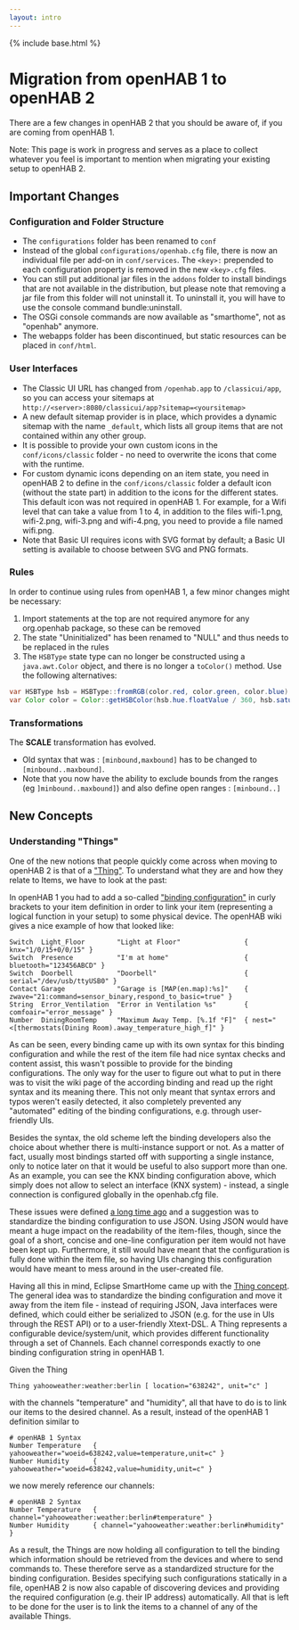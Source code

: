 ```yaml
---
layout: intro
---
```


{% include base.html %}

# Migration from openHAB 1 to openHAB 2

There are a few changes in openHAB 2 that you should be aware of, if you are coming from openHAB 1.

Note: This page is work in progress and serves as a place to collect whatever you feel is important to mention when migrating your existing setup to openHAB 2.

## Important Changes

### Configuration and Folder Structure

- The `configurations` folder has been renamed to `conf`
- Instead of the global `configurations/openhab.cfg` file, there is now an individual file per add-on in `conf/services`.  The `<key>:` prepended to each configuration property is removed in the new `<key>.cfg` files.
- You can still put additional jar files in the `addons` folder to install bindings that are not available in the distribution, but please note that removing a jar file from this folder will not uninstall it. To uninstall it, you will have to use the console command bundle:uninstall.
- The OSGi console commands are now available as "smarthome", not as "openhab" anymore.
- The webapps folder has been discontinued, but static resources can be placed in `conf/html`.

### User Interfaces

- The Classic UI URL has changed from `/openhab.app` to `/classicui/app`, so you can access your sitemaps at `http://<server>:8080/classicui/app?sitemap=<yoursitemap>`
- A new default sitemap provider is in place, which provides a dynamic sitemap with the name `_default`, which lists all group items that are not contained within any other group.
- It is possible to provide your own custom icons in the `conf/icons/classic` folder - no need to overwrite the icons that come with the runtime.
- For custom dynamic icons depending on an item state, you need in openHAB 2 to define in the `conf/icons/classic` folder a default icon (without the state part) in addition to the icons for the different states. This default icon was not required in openHAB 1. For example, for a Wifi level that can take a value from 1 to 4, in addition to the files wifi-1.png, wifi-2.png, wifi-3.png and wifi-4.png, you need to provide a file named wifi.png.
- Note that Basic UI requires icons with SVG format by default; a Basic UI setting is available to choose between SVG and PNG formats.

### Rules

In order to continue using rules from openHAB 1, a few minor changes might be necessary:

1. Import statements at the top are not required anymore for any org.openhab package, so these can be removed
1. The state "Uninitialized" has been renamed to "NULL" and thus needs to be replaced in the rules
1. The `HSBType` state type can no longer be constructed using a `java.awt.Color` object, and there is no longer a `toColor()` method.  Use the following alternatives:

```java
var HSBType hsb = HSBType::fromRGB(color.red, color.green, color.blue)
var Color color = Color::getHSBColor(hsb.hue.floatValue / 360, hsb.saturation.floatValue / 100, hsb.brightness.floatValue / 100)
```

### Transformations

The **SCALE** transformation has evolved. 
- Old syntax that was : `[minbound,maxbound]` has to be changed to `[minbound..maxbound]`. 
- Note that you now have the ability to exclude bounds from the ranges (eg `]minbound..maxbound]`) and also define open ranges : `[minbound..]`

## New Concepts

### Understanding "Things"

One of the new notions that people quickly come across when moving to openHAB 2 is that of a ["Thing"](../concepts/things.html).
To understand what they are and how they relate to Items, we have to look at the past:

In openHAB 1 you had to add a so-called ["binding configuration"](https://github.com/openhab/openhab/wiki/Explanation-of-items#binding-config) in curly brackets to your item definition in order to link your item (representing a logical function in your setup) to some physical device. The openHAB wiki gives a nice example of how that looked like:

```
Switch  Light_Floor        "Light at Floor"                { knx="1/0/15+0/0/15" }
Switch  Presence           "I'm at home"                   { bluetooth="123456ABCD" }
Switch  Doorbell           "Doorbell"                      { serial="/dev/usb/ttyUSB0" }
Contact Garage             "Garage is [MAP(en.map):%s]"    { zwave="21:command=sensor_binary,respond_to_basic=true" }
String  Error_Ventilation  "Error in Ventilation %s"       { comfoair="error_message" }
Number  DiningRoomTemp     "Maximum Away Temp. [%.1f °F]"  { nest="<[thermostats(Dining Room).away_temperature_high_f]" }
```

As can be seen, every binding came up with its own syntax for this binding configuration and while the rest of the item file had nice syntax checks and content assist, this wasn't possible to provide for the binding configurations. The only way for the user to figure out what to put in there was to visit the wiki page of the according binding and read up the right syntax and its meaning there.
This not only meant that syntax errors and typos weren't easily detected, it also completely prevented any "automated" editing of the binding configurations, e.g. through user-friendly UIs.

Besides the syntax, the old scheme left the binding developers also the choice about whether there is multi-instance support or not. As a matter of fact, usually most bindings started off with supporting a single instance, only to notice later on that it would be useful to also support more than one. As an example, you can see the KNX binding configuration above, which simply does not allow to select an interface (KNX system) - instead, a single connection is configured globally in the openhab.cfg file.

These issues were defined [a long time ago](https://groups.google.com/d/msg/openhab/NSiveF9U1vk/PVLemrdrpVsJ) and a suggestion was to standardize the binding configuration to use JSON. Using JSON would have meant a huge impact on the readability of the item-files, though, since the goal of a short, concise and one-line configuration per item would not have been kept up. Furthermore, it still would have meant that the configuration is fully done within the item file, so having UIs changing this configuration would have meant to mess around in the user-created file.

Having all this in mind, Eclipse SmartHome came up with the [Thing concept](https://www.eclipse.org/forums/index.php/t/668424/). The general idea was to standardize the binding configuration and move it away from the item file - instead of requiring JSON, Java interfaces were defined, which could either be serialized to JSON (e.g. for the use in UIs through the REST API) or to a user-friendly Xtext-DSL. A Thing represents a configurable device/system/unit, which provides different functionality through a set of Channels. Each channel corresponds exactly to one binding configuration string in openHAB 1. 

Given the Thing

```
Thing yahooweather:weather:berlin [ location="638242", unit="c" ]
```

with the channels "temperature" and "humidity", all that have to do is to link our items to the desired channel. As a result, instead of the openHAB 1 definition similar to

```
# openHAB 1 Syntax
Number Temperature   { yahooweather="woeid=638242,value=temperature,unit=c" }
Number Humidity      { yahooweather="woeid=638242,value=humidity,unit=c" }
```

we now merely reference our channels:

```
# openHAB 2 Syntax
Number Temperature   { channel="yahooweather:weather:berlin#temperature" }
Number Humidity      { channel="yahooweather:weather:berlin#humidity" }
```

As a result, the Things are now holding all configuration to tell the binding which information should be retrieved from the devices and where to send commands to. These therefore serve as a standardized structure for the binding configuration. Besides specifying such configurations statically in a file, openHAB 2 is now also capable of discovering devices and providing the required configuration (e.g. their IP address) automatically. All that is left to be done for the user is to link the items to a channel of any of the available Things.
